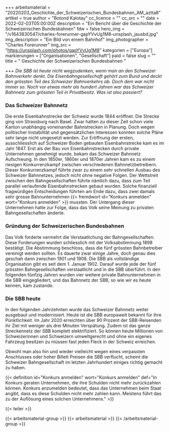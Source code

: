 +++
arbeitsmaterial = "20220203_Geschichte_der_Schweizerischen_Bundesbahnen_AM_aztta8"
artikel = true
author = "Botond Kalotay"
cc_licence = ""
cc_src = ""
date = 2022-02-03T05:00:00Z
description = "Ein Bericht über die Geschichte der Schweizerischen Bundesbahnen"
fdw = false
hero_img = "/v1643830547/charles-forerunner-gapYVvUg1M8-unsplash_jausbd.jpg"
img_description = "Ein Bild von einem Bahnhof"
img_photographer = "Charles Forerunner"
img_src = "https://unsplash.com/photos/gapYVvUg1M8"
kategorien = ["Europa"]
markierungen = ["Organisationen", "Gesellschaft"]
paid = false
slug = ""
title = " Geschichte der Schweizerischen Bundesbahnen "

+++
_Die SBB ist heute nicht wegzudenken, wenn man an den Schweizer Bahnverkehr denkt. Die Eisenbahngesellschaft gehört zum Bund und deckt den grössten Teil des Schweizer Bahnverkehrs ab. Doch dem war nicht immer so. Noch vor etwas mehr als hundert Jahren war das Schweizer Bahnnetz zum grössten Teil in Privatbesitz. Was ist also passiert?_

### Das Schweizer Bahnnetz

Die erste Eisenbahnstrecke der Schweiz wurde 1844 eröffnet. Die Strecke ging von Strassburg nach Basel. Zwar hatten zu dieser Zeit schon viele Kanton unabhängig voneinander Bahnstrecken in Planung. Doch wegen politischer Instabilität und gegensätzlichen Interessen konnten solche Pläne sehr lange nicht umgesetzt werden. Zur Eröffnung der ersten, ausschliesslich auf Schweizer Boden gebauten Eisenbahnstrecke kam es im Jahr 1847. Erst als der Bau von Eisenbahnstrecken durch private Unternehmen genehmigt wurde, bekam das Schweizer Bahnnetz Aufschwung. In den 1850er, 1860er und 1870er Jahren kam es zu einem riesigen Konkurrenzkampf zwischen verschiedenen Bahnnetzbetreibern. Dieser Konkurrenzkampf führte zwar zu einem sehr schnellen Ausbau des Schweizer Bahnnetzes, jedoch nicht ohne negative Folgen. Der Wettstreit zwischen den Bahngesellschaften führte nämlich dazu, dass zum Teil parallel verlaufende Eisenbahnstrecken gebaut wurden. Solche finanziell fragwürdigen Entscheidungen führten am Ende dazu, dass zwei damals sehr grosse Bahnunternehmen {{< fremdwort id="Konkurs anmelden" wort="Konkurs anmelden" >}} mussten. Der Untergang dieser Unternehmen hatte zur Folge, dass das Volk seine Meinung zu privaten Bahngesellschaften änderte.

### Gründung der Schweizerischen Bundesbahnen

Das Volk forderte vermehrt die Verstaatlichung der Bahngesellschaften. Diese Forderungen wurden schliesslich mit der Volksabstimmung 1898 bestätigt. Die Abstimmung beschloss, dass die fünf grössten Bahnbetreiber vereinigt werden sollten. Es dauerte zwar einige Jahre, doch genau dies geschah dann zwischen 1901 und 1908. Die SBB als vollständige Organisation gibt es seit dem 1. Januar 1902. Darauf wurde jede der fünf grössten Bahngesellschaften verstaatlicht und in die SBB überführt. In den folgenden fünfzig Jahren wurden vier weitere private Bahnunternehmen in die SBB eingegliedert, und das Bahnnetz der SBB, so wie wir es heute kennen, kam zustande.

### Die SBB heute

In den folgenden Jahrzehnten wurde das Schweizer Bahnnetz weiter ausgebaut und modernisiert. Heute ist die SBB europaweit bekannt für ihre Pünktlichkeit. Im Jahr 2020 erreichten über 90 Prozent der SBB-Reisenden ihr Ziel mit weniger als drei Minuten Verspätung. Zudem ist das ganze Streckennetz der SBB komplett elektrifiziert. So können heute Millionen von Schweizerinnen und Schweizern umweltgerecht und ohne ein eigenes Fahrzeug besitzen zu müssen fast jeden Fleck in der Schweiz erreichen.

Obwohl man also hin und wieder vielleicht wegen eines verpassten Anschlusses oder hoher Billett Preisen die SBB verflucht, scheint die Schweizer Bahngesellschaft im letzten Jahrhundert einiges richtig gemacht zu haben.

{{< definition id="Konkurs anmelden" wort="Konkurs anmelden" def="In Konkurs geraten Unternehmen, die ihre Schulden nicht mehr zurückzahlen können. Konkurs anzumelden bedeutet, dass das Unternehmen beim Staat angibt, dass es diese Schulden nicht mehr zahlen kann. Meistens führt das zu der Auflösung eines solchen Unternehmens." >}}

{{< teiler >}}

{{< arbeitsmaterial-group >}}
{{< arbeitsmaterial >}}
{{< /arbeitsmaterial-group >}}